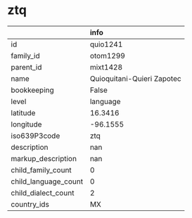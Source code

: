 # ztq
|                      | info                       |
|:---------------------|:---------------------------|
| id                   | quio1241                   |
| family_id            | otom1299                   |
| parent_id            | mixt1428                   |
| name                 | Quioquitani-Quieri Zapotec |
| bookkeeping          | False                      |
| level                | language                   |
| latitude             | 16.3416                    |
| longitude            | -96.1555                   |
| iso639P3code         | ztq                        |
| description          | nan                        |
| markup_description   | nan                        |
| child_family_count   | 0                          |
| child_language_count | 0                          |
| child_dialect_count  | 2                          |
| country_ids          | MX                         |